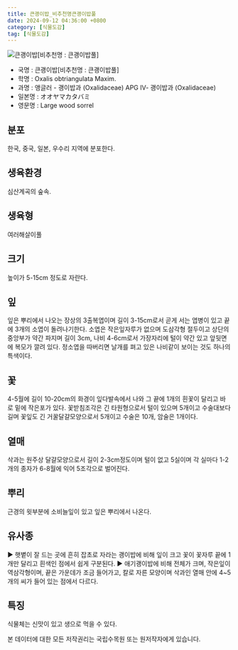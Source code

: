 ```yaml
---
title: 큰괭이밥_비추천명큰괭이밥풀
date: 2024-09-12 04:36:00 +0800
category: [식물도감]
tag: [식물도감]
---
```




![큰괭이밥[비추천명 : 큰괭이밥풀]](/fileUpload/plants/basic/Oxalidaceae/Oxalis/8896/1_th2.JPG)
- 국명 : 큰괭이밥[비추천명 : 큰괭이밥풀]
- 학명 : Oxalis obtriangulata Maxim.
- 과명 : 앵글러 - 괭이밥과 (Oxalidaceae) APG Ⅳ- 괭이밥과 (Oxalidaceae)
- 일본명 : オオヤマカタバミ
- 영문명 : Large wood sorrel


## 분포
한국, 중국, 일본, 우수리 지역에 분포한다.
## 생육환경
심산계곡의 숲속.
## 생육형
여러해살이풀
## 크기
높이가 5-15cm 정도로 자란다.
## 잎
잎은 뿌리에서 나오는 장상의 3출복엽이며 길이 3-15cm로서 곧게 서는 엽병이 있고 끝에 3개의 소엽이 돌려나기한다. 소엽은 작은잎자루가 없으며 도삼각형 절두이고 상단의 중앙부가 약간 파지며 길이 3cm, 나비 4-6cm로서 가장자리에 털이 약간 있고 앞뒷면에 복모가 깔려 있다. 정소엽을 따버리면 날개를 펴고 있은 나비같이 보이는 것도 하나의 특색이다.
## 꽃
4-5월에 길이 10-20cm의 화경이 잎다발속에서 나와 그 끝에 1개의 흰꽃이 달리고 바로 밑에 작은포가 있다. 꽃받침조각은 긴 타원형으로서 털이 있으며 5개이고 수술대보다 길며 꽃잎도 긴 거꿀달걀모양으로서 5개이고 수술은 10개, 암술은 1개이다.
## 열매
삭과는 원주상 달걀모양으로서 길이 2-3cm정도이며 털이 없고 5실이며 각 실마다 1-2개의 종자가 6-8월에 익어 5조각으로 벌어진다.
## 뿌리
근경의 윗부분에 소비늘잎이 있고 잎은 뿌리에서 나온다.
## 유사종
▶ 햇볕이 잘 드는 곳에 흔히 잡초로 자라는 괭이밥에 비해 잎이 크고 꽃이 꽃자루 끝에 1개만 달리고 흰색인 점에서 쉽게 구분된다. ▶ 애기괭이밥에 비해 전체가 크며, 작은잎이 역삼각형이며, 끝은 가운데가 조금 들어가고, 칼로 자른 모양이며 삭과인 열매 안에 4~5개의 씨가 들어 있는 점에서 다르다.
## 특징
식물체는 신맛이 있고 생으로 먹을 수 있다.






본 데이터에 대한 모든 저작권리는 국립수목원 또는 원저작자에게 있습니다.
